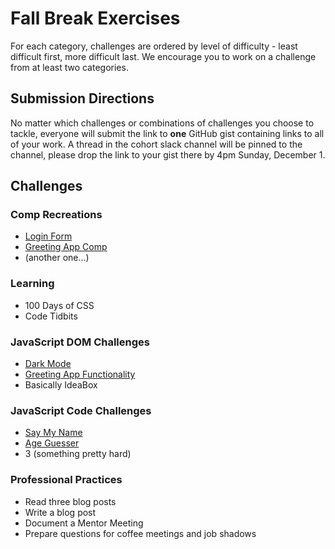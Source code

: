 # Fall Break Exercises

For each category, challenges are ordered by level of difficulty - least difficult first, more difficult last. We encourage you to work on a challenge from at least two categories.

## Submission Directions

No matter which challenges or combinations of challenges you choose to tackle, everyone will submit the link to **one** GitHub gist containing links to all of your work. A thread in the cohort slack channel will be pinned to the channel, please drop the link to your gist there by 4pm Sunday, December 1.

## Challenges

### Comp Recreations

- [Login Form](https://github.com/turingschool/f1-fall-winter-breaks-exercises/blob/master/fall/comp-recreation-login.md)
- [Greeting App Comp](https://github.com/turingschool/f1-fall-winter-breaks-exercises/blob/master/fall/comp-recreation-greeting-app.md)
- (another one...)

### Learning

- 100 Days of CSS
- Code Tidbits

### JavaScript DOM Challenges

- [Dark Mode](https://github.com/turingschool/f1-fall-winter-breaks-exercises/blob/master/fall/dom-dark-mode.md)
- [Greeting App Functionality](https://github.com/turingschool/f1-fall-winter-breaks-exercises/blob/master/fall/dom-greeting-app.md)
- Basically IdeaBox

### JavaScript Code Challenges

- [Say My Name](say-my-name.md)
- [Age Guesser](https://github.com/turingschool/f1-fall-winter-breaks-exercises/blob/master/fall/code-age-guesser.md)
- 3 (something pretty hard)

### Professional Practices

- Read three blog posts
- Write a blog post
- Document a Mentor Meeting
- Prepare questions for coffee meetings and job shadows
